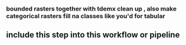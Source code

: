 

### bounded rasters together with tdemx clean up , also make categorical rasters fill na classes like you'd for tabular 

## include this step into this workflow or pipeline 